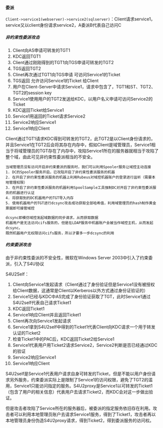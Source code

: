 #### 委派

`Client->service1(webserver)->service2(sqlserver)`：Client请求service1，service又以client身份请求service2，A委派B代表自己访问C

##### 非约束性委派攻击

1. Client向AS申请可转发的TGT1
2. KDC返回TGT1
3. Client通过刚刚得到的TGT1向TGS申请可转发的TGT2
4. TGS返回TGT2
5. Clinet再次通过TGT1向TGS申请 可访问Service1的Ticket
6. TGS返回 允许访问Service1的Ticket 给Client
7. 用户在Client-Server中请求Service1，请求中包含了，TGT1和ST、TGT2、TGT2的session key
8. Service1使用用户的TGT2发送给KDC，以用户名义申请可访问Service2的Ticket
9. KDC返回Ticket给Service1
10. Service1用返回的Ticket请求Service2
11. Service2响应Service1
12. Service1响应Client

Client通过TGT1请求KDC得到可转发的TGT2，此TGT2是以Client身份请求的，并且Service1在TGT2后会将其存在内存中，假如Client是域管理员，Service1相当于将域管理员的TGT存在了内存中，攻陷Service1所在的服务器就相当于攻陷了整个域，由此可见非约束性委派相当的不安全。

```
当域管理员没有访问开启非约束委派的服务时，我们可以利用Spooler服务让域控主动连接
1. DC的Spooler服务开启，已攻陷开启了非约束性委派服务的机器
2. 在开启了非约束性委派服务的机器上利用Rubeus对域控机器账户的登录进行监听（需要本地管理权限）
3. 在开启了非约束性委派服务的机器利用SpoolSample工具强制DC对开启了非约束性委派服务的机器进行认证
4. 将获取到的DC机器用户的TGT导入内存
5. 使用机器用户的TGT进行dcsync攻击成功获取全部哈希值，利用域管理员的hash制作黄金票据即可接管域控

dcsync即模仿域控发起域数据的同步请求，从而获取数据
机器用户是无法访问cifs服务的，但是在LDAP服务中机器账户会被当作域控主机，从而发起dcsync。
既然机器用户无权限访问cifs服务，所以才要多一步dcsync的利用
```

##### 约束委派攻击

由于非约束性委派的不安全性，微软在Windows Server 2003中引入了约束委派，引入了S4U协议

S4U2Self：

1. Client向Service1发起请求（Client通过了身份验证但是Service1没有被授权给Client数据，这通常是Client以Kerberos以外方式通过身份证验证的）
2. Service1已经与KDC中AS完成了身份验证获取了TGT，此时Service1通过S4U2self代表自己请求Ticket1
3. KDC返回Ticket1
4. Service1响应Client并且返回Ticket1
5. Client再次向Service1发起请求
6. Service1拿到S4U2self中得到的Ticket1代表Client向KDC请求一个用于转发认证的Ticket2
7. 检查Ticket1中的PAC后，KDC返回Ticket2给Service1
8. Service1代表用户用Ticket2请求Service2，Service2判断是否已经通过KDC的验证
9. Service2响应Service1
10. Service1响应Client

S4U2self是Service1代表用户请求自身可转发的Ticket，但是不能以用户身份请求另外服务，约束委派实际上是限制了Service1的访问权限，避免了TGT2的滥用，Service1只能访问指定的服务。S4U2proxy是Service1以可转发的Ticket1（包含了用户的相关信息）代表用户去请求Ticket2，而KDC会对这一步做出验证。

但是攻击者攻陷了Service所在的服务器后，被委派的指定服务依旧存在利用。攻击者可以利用本地管理员账户去请求Service1服务，得到了Ticket1，攻击者再以本地管理员身份伪造S4U2proxy请求，得到Ticket2，得到委派服务的访问权。
